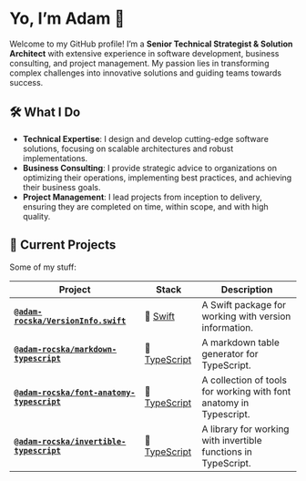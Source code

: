 # Yo, I’m Adam 👋

Welcome to my GitHub profile! I’m a **Senior Technical
Strategist & Solution Architect** with extensive experience
in software development, business consulting, and project
management. My passion lies in transforming complex
challenges into innovative solutions and guiding teams
towards success.

## 🛠️ What I Do

* **Technical Expertise**: I design and develop cutting-edge
  software solutions, focusing on scalable architectures and
  robust implementations.
* **Business Consulting**: I provide strategic advice to
  organizations on optimizing their operations, implementing
  best practices, and achieving their business goals.
* **Project Management**: I lead projects from inception to
  delivery, ensuring they are completed on time, within
  scope, and with high quality.

## 🚀 Current Projects

Some of my stuff:

| Project                                                                                              | Stack                                          | Description                                                        |
| ---------------------------------------------------------------------------------------------------- | ---------------------------------------------- | ------------------------------------------------------------------ |
| [**`@adam-rocska/VersionInfo.swift`**](https://github.com/adam-rocska/VersionInfo.swift)             | 🧡 [Swift](https://www.swift.org)               | A Swift package for working with version information.              |
| [**`@adam-rocska/markdown-typescript`**](https://github.com/adam-rocska/markdown-table-typescript)   | 💙 [TypeScript](https://www.typescriptlang.org) | A markdown table generator for TypeScript.                         |
| [**`@adam-rocska/font-anatomy-typescript`**](https://github.com/adam-rocska/font-anatomy-typescript) | 💙 [TypeScript](https://www.typescriptlang.org) | A collection of tools for working with font anatomy in Typescript. |
| [**`@adam-rocska/invertible-typescript`**](https://github.com/adam-rocska/invertible-typescript)     | 💙 [TypeScript](https://www.typescriptlang.org) | A library for working with invertible functions in TypeScript.     |

<!--
// Incoming after I open-sourced the last bits of the design system.
📚 Tech Blog

I regularly write about technology trends, development practices, and industry insights. Check out my latest posts:

 • Post Title 1 - A summary of the topic and key takeaways.
 • Post Title 2 - What you can learn from this post and its relevance.
 // Not sure if I should include this section. It might be too much.

🌟 Highlights

 • Open-Source Contributions: Contributed to several projects in the open-source community, including Project Name and Project Name.
 • Certifications: Certification Name, Certification Name.
 • Awards: Recognized for [Achievement/Award] in [Year].
 -->

<!--
**adam-rocska/adam-rocska** is a ✨ _special_ ✨ repository because its `README.md` (this file) appears on your GitHub profile.

Here are some ideas to get you started:

- 🔭 I’m currently working on ...
- 🌱 I’m currently learning ...
- 👯 I’m looking to collaborate on ...
- 🤔 I’m looking for help with ...
- 💬 Ask me about ...
- 📫 How to reach me: ...
- 😄 Pronouns: ...
- ⚡ Fun fact: ...
-->
